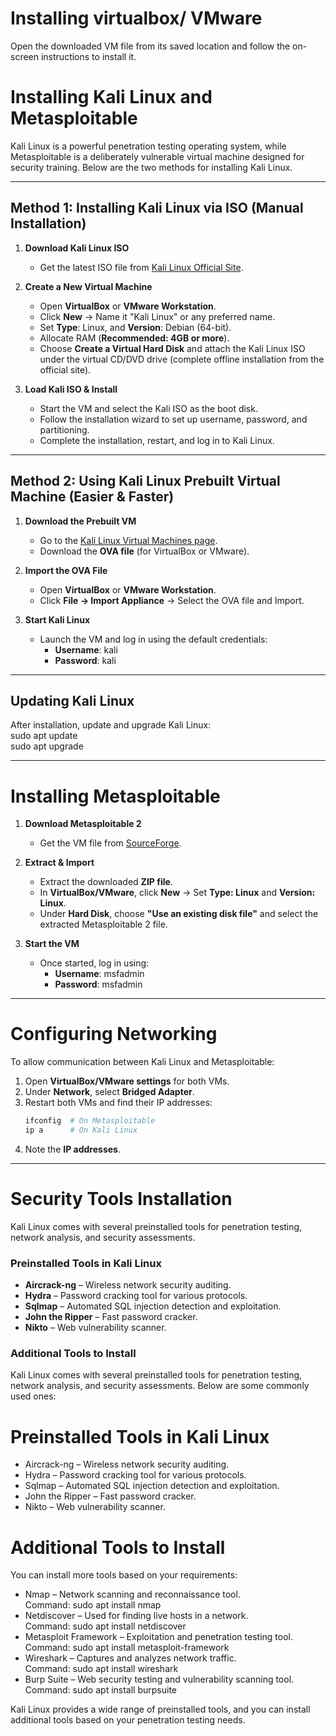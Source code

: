 # Installing virtualbox/ VMware

Open the downloaded VM file from its saved location and follow the on-screen instructions to install it.

# Installing Kali Linux and Metasploitable  


Kali Linux is a powerful penetration testing operating system, while Metasploitable is a deliberately vulnerable virtual machine designed for security training. Below are the two methods for installing Kali Linux.  

---

## Method 1: Installing Kali Linux via ISO (Manual Installation)  

1. **Download Kali Linux ISO**  
   - Get the latest ISO file from [Kali Linux Official Site](https://www.kali.org/get-kali/#kali-platforms).  

2. **Create a New Virtual Machine**  
   - Open **VirtualBox** or **VMware Workstation**.  
   - Click **New** → Name it "Kali Linux" or any preferred name.  
   - Set **Type**: Linux, and **Version**: Debian (64-bit).  
   - Allocate RAM (**Recommended: 4GB or more**).  
   - Choose **Create a Virtual Hard Disk** and attach the Kali Linux ISO under the virtual CD/DVD drive (complete offline installation from the official site).  

3. **Load Kali ISO & Install**  
   - Start the VM and select the Kali ISO as the boot disk.  
   - Follow the installation wizard to set up username, password, and partitioning.  
   - Complete the installation, restart, and log in to Kali Linux.  

---

## Method 2: Using Kali Linux Prebuilt Virtual Machine (Easier & Faster)  

1. **Download the Prebuilt VM**  
   - Go to the [Kali Linux Virtual Machines page](https://www.kali.org/get-kali/#kali-virtual-machines).  
   - Download the **OVA file** (for VirtualBox or VMware).  

2. **Import the OVA File**  
   - Open **VirtualBox** or **VMware Workstation**.  
   - Click **File → Import Appliance** → Select the OVA file and Import.  

3. **Start Kali Linux**  
   - Launch the VM and log in using the default credentials:  
     - **Username**: kali  
     - **Password**: kali  

---

## Updating Kali Linux  

After installation, update and upgrade Kali Linux:  
           sudo apt update  
           sudo apt upgrade  


---

# Installing Metasploitable  

1. **Download Metasploitable 2**  
   - Get the VM file from [SourceForge](https://sourceforge.net/projects/metasploitable/files/Metasploitable2/).  

2. **Extract & Import**  
   - Extract the downloaded **ZIP file**.  
   - In **VirtualBox/VMware**, click **New** → Set **Type: Linux** and **Version: Linux**.  
   - Under **Hard Disk**, choose **"Use an existing disk file"** and select the extracted Metasploitable 2 file.  

3. **Start the VM**  
   - Once started, log in using:  
     - **Username**: msfadmin  
     - **Password**: msfadmin  

---

# Configuring Networking  

To allow communication between Kali Linux and Metasploitable:  

1. Open **VirtualBox/VMware settings** for both VMs.  
2. Under **Network**, select **Bridged Adapter**.  
3. Restart both VMs and find their IP addresses:  
   ```bash
   ifconfig  # On Metasploitable  
   ip a      # On Kali Linux  
   ```
4. Note the **IP addresses**.  

---

# Security Tools Installation  

Kali Linux comes with several preinstalled tools for penetration testing, network analysis, and security assessments.  

### Preinstalled Tools in Kali Linux  

- **Aircrack-ng** – Wireless network security auditing.  
- **Hydra** – Password cracking tool for various protocols.  
- **Sqlmap** – Automated SQL injection detection and exploitation.  
- **John the Ripper** – Fast password cracker.  
- **Nikto** – Web vulnerability scanner.  

### Additional Tools to Install  

Kali Linux comes with several preinstalled tools for penetration testing, network analysis, and security assessments. 
Below are some commonly used ones:  

# Preinstalled Tools in Kali Linux  
 * Aircrack-ng – Wireless network security auditing.  
 * Hydra – Password cracking tool for various protocols.  
 * Sqlmap – Automated SQL injection detection and exploitation.  
 * John the Ripper – Fast password cracker.  
 * Nikto      – Web vulnerability scanner.  

# Additional Tools to Install
You can install more tools based on your requirements:  

 * Nmap  – Network scanning and reconnaissance tool.  
             Command: sudo apt install nmap  
 * Netdiscover – Used for finding live hosts in a network.  
            Command: sudo apt install netdiscover  
 * Metasploit Framework – Exploitation and penetration testing tool.  
            Command: sudo apt install metasploit-framework  
 * Wireshark  – Captures and analyzes network traffic.  
            Command: sudo apt install wireshark  
 * Burp Suite  – Web security testing and vulnerability scanning tool.  
            Command: sudo apt install burpsuite  

Kali Linux provides a wide range of preinstalled tools, and you can install additional tools based on your penetration testing needs.
